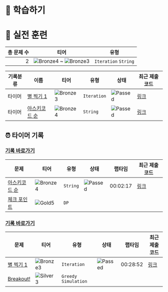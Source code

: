 # 📖 학습하기

# 🥇 실전 훈련
|총 문제 수|티어|유형|
|---:|---|---|
|2|![Bronze4][b4] ~ ![Bronze3][b3]|`Iteration` `String`|

|기록분류|이름|티어|유형|상태|최근 제출 코드|
|---|---|---|---|---|---|
|타이머|[별 찍기 1](https://www.codetree.ai/training-field/search/problems/star-make-1)|![Bronze3][b3]|`Iteration`|![Passed][passed]|[링크](https://github.com/rara-ran/codetree-TILs/blob/main/240424/%EB%B3%84%20%EC%B0%8D%EA%B8%B0%201/star-make-1.py)|
|타이머|[아스키코드 순](https://www.codetree.ai/training-field/search/problems/ascii-in-order)|![Bronze4][b4]|`String`|![Passed][passed]|[링크](https://github.com/rara-ran/codetree-TILs/blob/main/240424/%EC%95%84%EC%8A%A4%ED%82%A4%EC%BD%94%EB%93%9C%20%EC%88%9C/ascii-in-order.py)|


## ⏰ 타이머 기록
### [기록 바로가기](https://www.codetree.ai/training-field/my-records/timer/7890)

|문제|티어|유형|상태|랩타임|최근 제출 코드|
|---|---|---|---|---|---|
[아스키코드 순](https://www.codetree.ai/training-field/search/problems/ascii-in-order)|![Bronze4][b4]|`String`|![Passed][passed]|00:02:17|[링크](https://github.com/rara-ran/codetree-TILs/blob/main/240424/%EC%95%84%EC%8A%A4%ED%82%A4%EC%BD%94%EB%93%9C%20%EC%88%9C/ascii-in-order.py)|
[체크 포인트](https://www.codetree.ai/training-field/search/problems/check-point)|![Gold5][g5]|`DP`||||


### [기록 바로가기](https://www.codetree.ai/training-field/my-records/timer/7888)

|문제|티어|유형|상태|랩타임|최근 제출 코드|
|---|---|---|---|---|---|
[별 찍기 1](https://www.codetree.ai/training-field/search/problems/star-make-1)|![Bronze3][b3]|`Iteration`|![Passed][passed]|00:28:52|[링크](https://github.com/rara-ran/codetree-TILs/blob/main/240424/%EB%B3%84%20%EC%B0%8D%EA%B8%B0%201/star-make-1.py)|
[Breakout!](https://www.codetree.ai/training-field/search/problems/breakout!)|![Silver3][s3]|`Greedy` `Simulation`||||












[b5]: https://img.shields.io/badge/Bronze_5-%235D3E31.svg
[b4]: https://img.shields.io/badge/Bronze_4-%235D3E31.svg
[b3]: https://img.shields.io/badge/Bronze_3-%235D3E31.svg
[b2]: https://img.shields.io/badge/Bronze_2-%235D3E31.svg
[b1]: https://img.shields.io/badge/Bronze_1-%235D3E31.svg
[s5]: https://img.shields.io/badge/Silver_5-%23394960.svg
[s4]: https://img.shields.io/badge/Silver_4-%23394960.svg
[s3]: https://img.shields.io/badge/Silver_3-%23394960.svg
[s2]: https://img.shields.io/badge/Silver_2-%23394960.svg
[s1]: https://img.shields.io/badge/Silver_1-%23394960.svg
[g5]: https://img.shields.io/badge/Gold_5-%23FFC433.svg
[g4]: https://img.shields.io/badge/Gold_4-%23FFC433.svg
[g3]: https://img.shields.io/badge/Gold_3-%23FFC433.svg
[g2]: https://img.shields.io/badge/Gold_2-%23FFC433.svg
[g1]: https://img.shields.io/badge/Gold_1-%23FFC433.svg
[p5]: https://img.shields.io/badge/Platinum_5-%2376DDD8.svg
[p4]: https://img.shields.io/badge/Platinum_4-%2376DDD8.svg
[p3]: https://img.shields.io/badge/Platinum_3-%2376DDD8.svg
[p2]: https://img.shields.io/badge/Platinum_2-%2376DDD8.svg
[p1]: https://img.shields.io/badge/Platinum_1-%2376DDD8.svg
[passed]: https://img.shields.io/badge/Passed-%23009D27.svg
[failed]: https://img.shields.io/badge/Failed-%23D24D57.svg
[easy]: https://img.shields.io/badge/쉬움-%235cb85c.svg?for-the-badge
[medium]: https://img.shields.io/badge/보통-%23FFC433.svg?for-the-badge
[hard]: https://img.shields.io/badge/어려움-%23D24D57.svg?for-the-badge